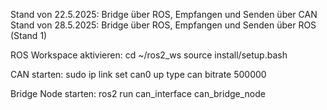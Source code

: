 Stand von 22.5.2025: Bridge über ROS, Empfangen und Senden über CAN
Stand von 28.5.2025: Bridge über ROS, Empfangen und Senden über ROS (Stand 1)

ROS Workspace aktivieren:
cd ~/ros2_ws
source install/setup.bash

CAN starten:
sudo ip link set can0 up type can bitrate 500000

Bridge Node starten:
ros2 run can_interface can_bridge_node
